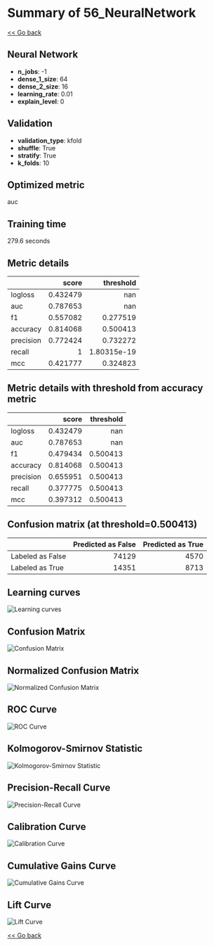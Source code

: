 # Summary of 56_NeuralNetwork

[<< Go back](../README.md)


## Neural Network
- **n_jobs**: -1
- **dense_1_size**: 64
- **dense_2_size**: 16
- **learning_rate**: 0.01
- **explain_level**: 0

## Validation
 - **validation_type**: kfold
 - **shuffle**: True
 - **stratify**: True
 - **k_folds**: 10

## Optimized metric
auc

## Training time

279.6 seconds

## Metric details
|           |    score |     threshold |
|:----------|---------:|--------------:|
| logloss   | 0.432479 | nan           |
| auc       | 0.787653 | nan           |
| f1        | 0.557082 |   0.277519    |
| accuracy  | 0.814068 |   0.500413    |
| precision | 0.772424 |   0.732272    |
| recall    | 1        |   1.80315e-19 |
| mcc       | 0.421777 |   0.324823    |


## Metric details with threshold from accuracy metric
|           |    score |   threshold |
|:----------|---------:|------------:|
| logloss   | 0.432479 |  nan        |
| auc       | 0.787653 |  nan        |
| f1        | 0.479434 |    0.500413 |
| accuracy  | 0.814068 |    0.500413 |
| precision | 0.655951 |    0.500413 |
| recall    | 0.377775 |    0.500413 |
| mcc       | 0.397312 |    0.500413 |


## Confusion matrix (at threshold=0.500413)
|                  |   Predicted as False |   Predicted as True |
|:-----------------|---------------------:|--------------------:|
| Labeled as False |                74129 |                4570 |
| Labeled as True  |                14351 |                8713 |

## Learning curves
![Learning curves](learning_curves.png)
## Confusion Matrix

![Confusion Matrix](confusion_matrix.png)


## Normalized Confusion Matrix

![Normalized Confusion Matrix](confusion_matrix_normalized.png)


## ROC Curve

![ROC Curve](roc_curve.png)


## Kolmogorov-Smirnov Statistic

![Kolmogorov-Smirnov Statistic](ks_statistic.png)


## Precision-Recall Curve

![Precision-Recall Curve](precision_recall_curve.png)


## Calibration Curve

![Calibration Curve](calibration_curve_curve.png)


## Cumulative Gains Curve

![Cumulative Gains Curve](cumulative_gains_curve.png)


## Lift Curve

![Lift Curve](lift_curve.png)



[<< Go back](../README.md)
